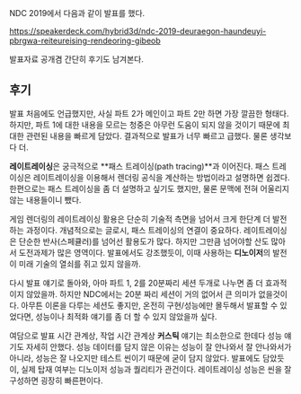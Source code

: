 NDC 2019에서 다음과 같이 발표를 했다.

https://speakerdeck.com/hybrid3d/ndc-2019-deuraegon-haundeuyi-pbrgwa-reiteureising-rendeoring-gibeob

발표자료 공개겸 간단히 후기도 남겨본다.

## 후기

발표 처음에도 언급했지만, 사실 파트 2가 메인이고 파트 2만 하면 가장 깔끔한 형태다. 하지만, 파트 1에 대한 내용을 모르는 청중은 아무런 도움이 되지 않을 것이기 때문에 최대한 관련된 내용을 빠르게 담았다. 결과적으로 발표가 너무 빠르고 급했다. 물론 생각보다 더.

**레이트레이싱**은 궁극적으로 **패스 트레이싱(path tracing)**과 이어진다. 패스 트레이싱은 레이트레이싱을 이용해서 렌더링 공식을 계산하는 방법이라고 설명하면 쉽겠다. 한편으로는 패스 트레이싱을 좀 더 설명하고 싶기도 했지만, 물론 문맥에 전혀 어울리지 않는 내용들이니 뺐다.

게임 렌더링의 레이트레이싱 활용은 단순히 기술적 측면을 넘어서 크게 한단계 더 발전하는 과정이다. 개념적으로는 글로시, 패스 트레이싱의 연결이 중요하다. 레이트레이싱은 단순한 반사(스페큘러)를 넘어선 활용도가 많다. 하지만 그만큼 넘어야할 산도 많아서 도전과제가 많은 영역이다. 발표에서도 강조했듯이, 이때 사용하는 **디노이저**의 발전이 미래 기술의 열쇠를 쥐고 있지 않을까.

다시 발표 얘기로 돌아와, 아마 파트 1, 2를 20분짜리 세션 두개로 나누면 좀 더 효과적이지 않았을까. 하지만 NDC에서는 20분 짜리 세션이 거의 없어서 큰 의미가 없을것이다. 아무튼 이론을 다루는 세션도 좋지만, 온전히 구현/성능에만 몰두해서 발표할 수 있었다면, 성능이나 최적화 얘기를 좀 더 할 수 있지 않았을까 싶다.

여담으로 발표 시간 관계상, 작업 시간 관계상 **커스틱** 얘기는 최소한으로 한데다 성능 얘기도 자세히 안했다. 성능 데이터를 담지 않은 이유는 성능이 잘 안나와서 잘 안나와서가 아니라, 성능은 잘 나오지만 테스트 씬이기 때문에 굳이 담지 않았다. 발표에도 담았듯이, 실제 탑재 여부는 디노이저 성능과 퀄리티가 관건이다. 레이트레이싱 성능은 씬을 잘 구성하면 굉장히 빠른편이다.